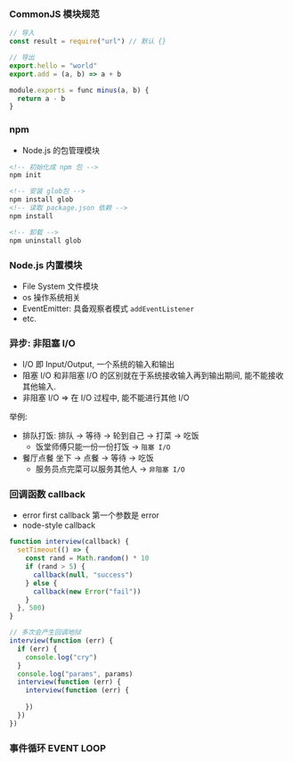 ### CommonJS 模块规范

```js
// 导入
const result = require("url") // 默认 {}

// 导出
export.hello = "world"
export.add = (a, b) => a + b

module.exports = func minus(a, b) {
  return a - b
}
```

### npm

- Node.js 的包管理模块

```md
<!-- 初始化成 npm 包 -->
npm init

<!-- 安装 glob包 -->
npm install glob
<!-- 读取 package.json 依赖 -->
npm install

<!-- 卸载 -->
npm uninstall glob
```

### Node.js 内置模块

- File System 文件模块
- os 操作系统相关
- EventEmitter: 具备观察者模式 `addEventListener`
- etc.

### 异步: 非阻塞 I/O

- I/O 即 Input/Output, 一个系统的输入和输出
- 阻塞 I/O 和非阻塞 I/O 的区别就在于系统接收输入再到输出期间, 能不能接收其他输入.
- 非阻塞 I/O => 在 I/O 过程中, 能不能进行其他 I/O

举例:

- 排队打饭: 排队 -> 等待 -> 轮到自己 -> 打菜 -> 吃饭
  - 饭堂师傅只能一份一份打饭 -> `阻塞 I/O`
- 餐厅点餐 坐下 -> 点餐 -> 等待 -> 吃饭
  - 服务员点完菜可以服务其他人 -> `非阻塞 I/O`

### 回调函数 callback

- error first callback 第一个参数是 error
- node-style callback

```js
function interview(callback) {
  setTimeout(() => {
    const rand = Math.random() * 10
    if (rand > 5) {
      callback(null, "success")
    } else {
      callback(new Error("fail"))
    }
  }, 500)
}

// 多次会产生回调地狱
interview(function (err) {
  if (err) {
    console.log("cry")
  }
  console.log("params", params)
  interview(function (err) {
    interview(function (err) {
    
    })
  })
})

```

### 事件循环 EVENT LOOP



